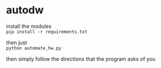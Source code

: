 # autodw

install the modules <br>
`pip install -r requirements.txt` <br>

then just <br>
`python automate_hw.py` <br>

then simply follow the directions that the program asks of you
